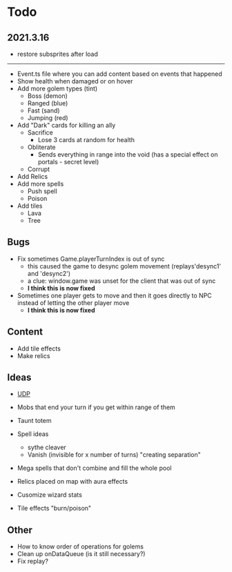 # Todo
## 2021.3.16
- restore subsprites after load
---
- Event.ts file where you can add content based on events that happened
- Show health when damaged or on hover
- Add more golem types (tint)
  - Boss (demon)
  - Ranged (blue)
  - Fast (sand)
  - Jumping (red)
- Add "Dark" cards for killing an ally
  - Sacrifice
    - Lose 3 cards at random for health
  - Obliterate
    - Sends everything in range into the void (has a special effect on portals - secret level)
  - Corrupt
- Add Relics
- Add more spells
  - Push spell
  - Poison
- Add tiles
  - Lava
  - Tree

## Bugs
- Fix sometimes Game.playerTurnIndex is out of sync
  - this caused the game to desync golem movement (replays'desync1' and 'desync2')
  - a clue: window.game was unset for the client that was out of sync
  - **I think this is now fixed**
- Sometimes one player gets to move and then it goes directly to NPC instead of letting the other player move
  - **I think this is now fixed**

## Content
- Add tile effects
- Make relics

## Ideas
- [UDP](https://www.html5rocks.com/en/tutorials/webrtc/datachannels/)

- Mobs that end your turn if you get within range of them
- Taunt totem
- Spell ideas
  - sythe cleaver
  - Vanish (invisible for x number of turns) "creating separation"
- Mega spells that don't combine and fill the whole pool
- Relics placed on map with aura effects
- Cusomize wizard stats
- Tile effects "burn/poison"

## Other

- How to know order of operations for golems
- Clean up onDataQueue (is it still necessary?)
- Fix replay?
